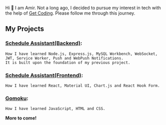 Hi :wave: I am Amir. Not a long ago, I decided to pursue my interest in tech with the help of [Get Coding](https://www.get-coding.ca/). Please follow me through this journey.

## My Projects

### [Schedule Assistant(Backend)](https://schedule-assistant.link/):
    How I have learned Node.js, Express.js, MySQL Workbench, WebSocket, JWT, Service Worker, Push and WebPush Notifications.
    It is built upon the foundation of my previous project.

### [Schedule Assistant(Frontend)](https://amir-aminian.github.io/schedule-assistant/):
    How I have learned React, Material UI, Chart.js and React Hook Form.

### [Gomoku](https://amir-aminian.github.io/gomoku/):
    How I have learned JavaScript, HTML and CSS.

**More to come!**
